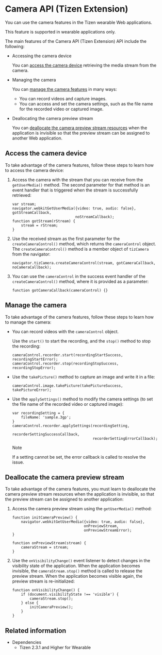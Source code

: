 # Camera API (Tizen Extension)

You can use the camera features in the Tizen wearable Web applications.

This feature is supported in wearable applications only.

The main features of the Camera API (Tizen Extension) API include the following:

- Accessing the camera device    

  You can [access the camera device](#accessing-the-camera-device) retrieving the media stream from the camera.

- Managing the camera    

  You can [manage the camera features](#managing-the-camera) in many ways:

  - You can record videos and capture images.
  - You can access and set the camera settings, such as the file name for the recorded video or captured image.

- Deallocating the camera preview stream    

  You can [deallocate the camera preview stream resources](#deallocating-the-camera-preview-stream) when the application is invisible so that the preview stream can be assigned to another Web application.

## Access the camera device

To take advantage of the camera features, follow these steps to learn how to access the camera device:

1. Access the camera with the stream that you can receive from the `getUserMedia()` method. The second parameter for that method is an event handler that is triggered when the stream is successfully retrieved:

   ```
   var stream;
   navigator.webkitGetUserMedia({video: true, audio: false}, gotStreamCallback,
                                noStreamCallback);
   function gotStream(rStream) {
       stream = rStream;
   }
   ```

2. Use the received stream as the first parameter for the `createCameraControl()` method, which returns the `cameraControl` object. The `createCameraControl()` method is a member object of `tizCamera` from the navigator:

   ```
   navigator.tizCamera.createCameraControl(stream, gotCameraCallback, noCameraCallback);
   ```

3. You can use the `cameraControl` in the success event handler of the `createCameraControl()` method, where it is provided as a parameter:

   ```
   function gotCameraCallback(cameraControl) {}
   ```

## Manage the camera

To take advantage of the camera features, follow these steps to learn how to manage the camera:

- You can record videos with the `cameraControl` object.

   Use the `start()` to start the recording, and the `stop()` method to stop the recording:

  ```
  cameraControl.recorder.start(recordingStartSuccess, recordingStartError);
  cameraControl.recorder.stop(recordingStopSuccess, recordingStopError);
  ```

- Use the `takePicture()` method to capture an image and write it in a file:

  ```
  cameraControl.image.takePicture(takePictureSuccess, takePictureError);
  ```

- Use the `applySettings()` method to modify the camera settings (to set the file name of the recorded video or captured image):

  ```
  var recordingSetting = {
      fileName: 'sample.3gp';
  }
  cameraControl.recorder.applySettings(recordingSetting,
                                       recorderSettingSuccessCallback,
                                       recorderSettingErrorCallback);
  ```

  > [!NOTE]
  > If a setting cannot be set, the error callback is called to resolve the issue.

## Deallocate the camera preview stream

To take advantage of the camera features, you must learn to deallocate the camera preview stream resources when the application is invisible, so that the preview stream can be assigned to another application:

1. Access the camera preview stream using the `getUserMedia()` method:

   ```
   function initCameraPreview() {
       navigator.webkitGetUserMedia({video: true, audio: false},
                                    onPreviewStream,
                                    onPreviewStreamError);
   }

   function onPreviewStream(stream) {
       cameraStream = stream;
   }
   ```

2. Use the `onVisibilityChange()` event listener to detect changes in the visibility state of the application. When the application becomes invisible, the `cameraStream.stop()` method is called to release the preview stream. When the application becomes visible again, the preview stream is re-initialized:

   ```
   function onVisibilityChange() {
       if (document.visibilityState !== 'visible') {
           cameraStream.stop();
       } else {
           initCameraPreview();
       }
   }
   ```

## Related information
* Dependencies   
   - Tizen 2.3.1 and Higher for Wearable
